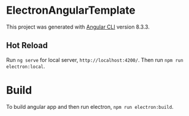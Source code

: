 # ElectronAngularTemplate

This project was generated with [Angular CLI](https://github.com/angular/angular-cli) version 8.3.3.

## Hot Reload

Run `ng serve` for local server, `http://localhost:4200/`. Then run `npm run electron:local`.

# Build
To build angular app and then run electron, `npm run electron:build`.
